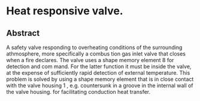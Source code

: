 # Heat responsive valve.

## Abstract
A safety valve responding to overheating conditions of the surrounding athmosphere, more specifically a combus tion gas inlet valve that closes when a fire declares. The valve uses a shape memory element 8 for detection and com mand. For the latter function it must be inside the valve, at the expense of sufficiently rapid detection of external temperature. This problem is solved by using a shape memory element that is in close contact with the valve housing 1 , e.g. countersunk in a groove in the internal wall of the valve housing. for facilitating conduction heat transfer.